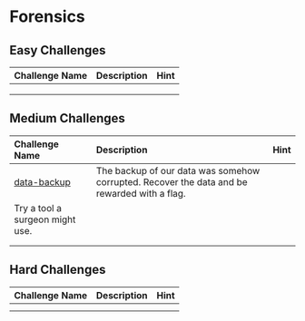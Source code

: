# Forensics

## Easy Challenges
| Challenge Name  | Description | Hint
|:-- | :-- | :---
|  |  | 
|  |  | 
|  |  | 

## Medium Challenges
| Challenge Name  | Description | Hint
|:-- | :-- | :---
| [data-backup](data-backup) | The backup of our data was somehow corrupted.  Recover the data and be rewarded with a flag.
 | Try a tool a surgeon might use.
|  |  | 
|  |  | 


## Hard Challenges
| Challenge Name  | Description | Hint
|:-- | :-- | :---
|  |  | 
|  |  | 
